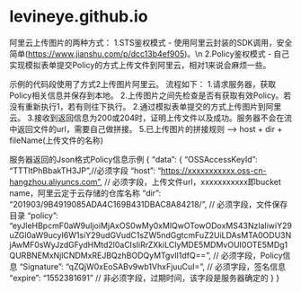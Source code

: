 # levineye.github.io

阿里云上传图片的两种方式：
1.STS鉴权模式 - 使用阿里云封装的SDK调用，安全简单(https://www.jianshu.com/p/dcc13b4ef905)。\n
2.Policy鉴权模式 - 自己实现模拟表单提交Policy的方式上传文件到阿里云，相对1来说会麻烦一些。

示例的代码段使用了方式2上传图片阿里云。
流程如下：
1.请求服务器，获取Policy相关信息并保存到本地。
2.上传图片之间先检查是否有获取有效Policy。若没有重新执行1，若有则往下执行。
2.通过模拟表单提交的方式上传图片到阿里云。
3.接收到返回信息为200或204时，证明上传文件以及成功。服务器不会在流中返回文件的url，需要自己做拼接。
5.已上传图片的拼接规则 --> host + dir + fileName(上传文件的名称)

服务器返回的Json格式Policy信息示例
{
    “data”: {
        “OSSAccessKeyId”: “TTTItPhBbakTH3JP”,//必须字段
        “host”: “https://xxxxxxxxxxx.oss-cn-hangzhou.aliyuncs.com”, // 必须字段，上传文件url，xxxxxxxxxxx即bucket name，阿里云定于云存储的仓库名称
        “dir”: “201903/9B4919085ADA4C169B431DBAC8A84218/”, // 必须字段，文件保存目录
        “policy”: “eyJleHBpcmF0aW9uIjoiMjAxOS0wMy0xMlQwOTowODoxMS43NzlaIiwiY29uZGl0aW9ucyI6W1siY29udGVudC1sZW5ndGgtcmFuZ2UiLDAsMTA0ODU3NjAwMF0sWyJzdGFydHMtd2l0aCIsIiRrZXkiLCIyMDE5MDMvOUI0OTE5MDg1QURBNEMxNjlCNDMxREJBQzhBODQyMTgvIl1dfQ==”, // 必须字段，Policy信息
        “Signature”: “qZQjW0xEoSABv9wb1VhxFjuuCuI=”, // 必须字段，签名信息
        “expire”: “1552381691” // 非必须字段，过期时间，该字段是服务器确定的
    }
}
